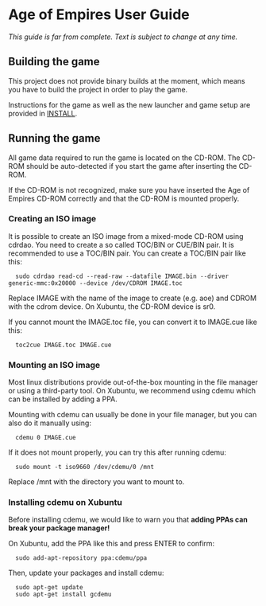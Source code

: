 # Age of Empires User Guide

*This guide is far from complete. Text is subject to change at any time.*

## Building the game

This project does not provide binary builds at the moment, which means you have
to build the project in order to play the game.

Instructions for the game as well as the new launcher and game setup are
provided in [INSTALL](../INSTALL).

## Running the game

All game data required to run the game is located on the CD-ROM. The CD-ROM
should be auto-detected if you start the game after inserting the CD-ROM.

If the CD-ROM is not recognized, make sure you have inserted the Age of Empires
CD-ROM correctly and that the CD-ROM is mounted properly.

### Creating an ISO image

It is possible to create an ISO image from a mixed-mode CD-ROM using cdrdao. You
need to create a so called TOC/BIN or CUE/BIN pair. It is recommended to use a
TOC/BIN pair. You can create a TOC/BIN pair like this:
```
  sudo cdrdao read-cd --read-raw --datafile IMAGE.bin --driver generic-mmc:0x20000 --device /dev/CDROM IMAGE.toc
```
Replace IMAGE with the name of the image to create (e.g. aoe) and CDROM with the
cdrom device. On Xubuntu, the CD-ROM device is sr0.

If you cannot mount the IMAGE.toc file, you can convert it to IMAGE.cue like
this:
```
  toc2cue IMAGE.toc IMAGE.cue
```

### Mounting an ISO image

Most linux distributions provide out-of-the-box mounting in the file manager or
using a third-party tool. On Xubuntu, we recommend using cdemu which can be
installed by adding a PPA.

Mounting with cdemu can usually be done in your file manager, but you can also
do it manually using:
```
  cdemu 0 IMAGE.cue
```

If it does not mount properly, you can try this after running cdemu:
```
  sudo mount -t iso9660 /dev/cdemu/0 /mnt
```

Replace /mnt with the directory you want to mount to.

### Installing cdemu on Xubuntu

Before installing cdemu, we would like to warn you that **adding PPAs can break
your package manager!**

On Xubuntu, add the PPA like this and press ENTER to confirm:
```
  sudo add-apt-repository ppa:cdemu/ppa
```
Then, update your packages and install cdemu:
```
  sudo apt-get update
  sudo apt-get install gcdemu
```
